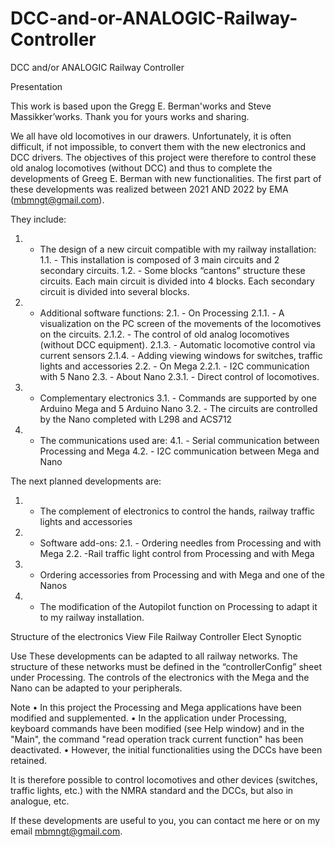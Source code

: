 # DCC-and-or-ANALOGIC-Railway-Controller
DCC and/or ANALOGIC Railway Controller

Presentation

This work is based upon the Gregg E. Berman'works and Steve Massikker’works.
Thank you for yours works and sharing.

We all have old locomotives in our drawers.
Unfortunately, it is often difficult, if not impossible, to convert them with the new electronics and DCC drivers.
The objectives of this project were therefore to control these old analog locomotives (without DCC) and thus to complete the developments of Greeg E. Berman with new functionalities.
The first part of these developments was realized between 2021 AND 2022 by EMA (mbmngt@gmail.com).

They include:
1. - The design of a new circuit compatible with my railway installation:
1.1. - This installation is composed of 3 main circuits and 2 secondary circuits.
1.2. -  Some blocks “cantons” structure these circuits. Each main circuit is divided into 4 blocks. Each secondary circuit is divided into several blocks.
2. - Additional software functions:
2.1. - On Processing
2.1.1. - A visualization on the PC screen of the movements of the locomotives on the circuits.
2.1.2. - The control of old analog locomotives (without DCC equipment).
2.1.3. - Automatic locomotive control via current sensors
2.1.4. - Adding viewing windows for switches, traffic lights and accessories
2.2. - On Mega
2.2.1. - I2C communication with 5 Nano
2.3. - About Nano
2.3.1. - Direct control of locomotives.
3. - Complementary electronics
3.1. - Commands are supported by one Arduino Mega and 5 Arduino Nano
3.2. - The circuits are controlled by the Nano completed with L298 and ACS712
4. - The communications used are:
4.1. - Serial communication between Processing and Mega
4.2. - I2C communication between Mega and Nano

The next planned developments are:
1. - The complement of electronics to control the hands, railway traffic lights and accessories
2. - Software add-ons:
2.1. - Ordering needles from Processing and with Mega
2.2. -Rail traffic light control from Processing and with Mega
3. - Ordering accessories from Processing and with Mega and one of the Nanos
4. - The modification of the Autopilot function on Processing to adapt it to my railway installation.

Structure of the electronics
View File Railway Controller Elect Synoptic

Use
These developments can be adapted to all railway networks.
The structure of these networks must be defined in the “controllerConfig” sheet under Processing.
The controls of the electronics with the Mega and the Nano can be adapted to your peripherals.

Note
• In this project the Processing and Mega applications have been modified and supplemented.
• In the application under Processing, keyboard commands have been modified (see Help window) and in the "Main", the command "read operation track current function" has been deactivated.
• However, the initial functionalities using the DCCs have been retained.

It is therefore possible to control locomotives and other devices (switches, traffic lights, etc.) with the NMRA standard and the DCCs, but also in analogue, etc.

If these developments are useful to you, you can contact me here or on my email mbmngt@gmail.com.
